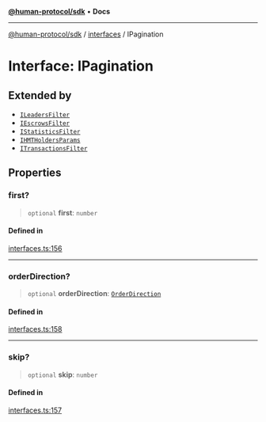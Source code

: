 [**@human-protocol/sdk**](../../README.md) • **Docs**

***

[@human-protocol/sdk](../../modules.md) / [interfaces](../README.md) / IPagination

# Interface: IPagination

## Extended by

- [`ILeadersFilter`](ILeadersFilter.md)
- [`IEscrowsFilter`](IEscrowsFilter.md)
- [`IStatisticsFilter`](IStatisticsFilter.md)
- [`IHMTHoldersParams`](IHMTHoldersParams.md)
- [`ITransactionsFilter`](ITransactionsFilter.md)

## Properties

### first?

> `optional` **first**: `number`

#### Defined in

[interfaces.ts:156](https://github.com/humanprotocol/human-protocol/blob/d7c2163eb6d737644fe4e633ac91e8fdfc2ed876/packages/sdk/typescript/human-protocol-sdk/src/interfaces.ts#L156)

***

### orderDirection?

> `optional` **orderDirection**: [`OrderDirection`](../../enums/enumerations/OrderDirection.md)

#### Defined in

[interfaces.ts:158](https://github.com/humanprotocol/human-protocol/blob/d7c2163eb6d737644fe4e633ac91e8fdfc2ed876/packages/sdk/typescript/human-protocol-sdk/src/interfaces.ts#L158)

***

### skip?

> `optional` **skip**: `number`

#### Defined in

[interfaces.ts:157](https://github.com/humanprotocol/human-protocol/blob/d7c2163eb6d737644fe4e633ac91e8fdfc2ed876/packages/sdk/typescript/human-protocol-sdk/src/interfaces.ts#L157)
